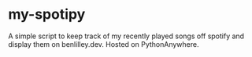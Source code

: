 # my-spotipy
A simple script to keep track of my recently played songs off spotify and display them on benlilley.dev. Hosted on PythonAnywhere.
